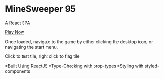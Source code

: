 MineSweeper 95
======

A React SPA

[Play Now](http://www.minesweeper95.tk/)

Once loaded, navigate to the game by either clicking the desktop icon, or
navigating the start menu.

Click to test tile, right click to flag tile


*Built Using ReactJS
*Type-Checking with prop-types
*Styling with styled-components

